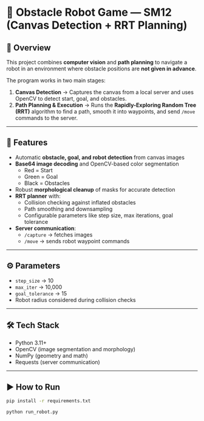 # 🧭 Obstacle Robot Game — SM12 (Canvas Detection + RRT Planning)

## 📌 Overview
This project combines **computer vision** and **path planning** to navigate a robot in an environment where obstacle positions are **not given in advance**.

The program works in two main stages:
1. **Canvas Detection** → Captures the canvas from a local server and uses OpenCV to detect start, goal, and obstacles.  
2. **Path Planning & Execution** → Runs the **Rapidly-Exploring Random Tree (RRT)** algorithm to find a path, smooth it into waypoints, and send `/move` commands to the server.  

---

## 🔹 Features
- Automatic **obstacle, goal, and robot detection** from canvas images  
- **Base64 image decoding** and OpenCV-based color segmentation  
  - Red = Start  
  - Green = Goal  
  - Black = Obstacles  
- Robust **morphological cleanup** of masks for accurate detection  
- **RRT planner** with:
  - Collision checking against inflated obstacles  
  - Path smoothing and downsampling  
  - Configurable parameters like step size, max iterations, goal tolerance  
- **Server communication**:
  - `/capture` → fetches images  
  - `/move` → sends robot waypoint commands  

---

## ⚙️ Parameters
- `step_size` → 10  
- `max_iter` → 10,000  
- `goal_tolerance` → 15  
- Robot radius considered during collision checks  

---

## 🛠️ Tech Stack
- Python 3.11+  
- OpenCV (image segmentation and morphology)  
- NumPy (geometry and math)  
- Requests (server communication)  

---

## ▶️ How to Run
```bash
pip install -r requirements.txt

python run_robot.py
